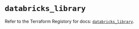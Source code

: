 # `databricks_library`

Refer to the Terraform Registory for docs: [`databricks_library`](https://registry.terraform.io/providers/databricks/databricks/1.31.0/docs/resources/library).
